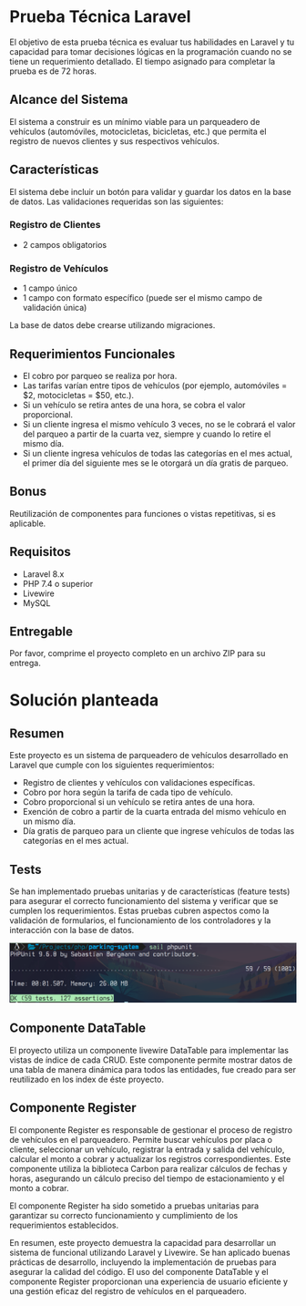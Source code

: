 # Prueba Técnica Laravel

El objetivo de esta prueba técnica es evaluar tus habilidades en Laravel y tu capacidad para tomar decisiones lógicas en la programación cuando no se tiene un requerimiento detallado. El tiempo asignado para completar la prueba es de 72 horas.

## Alcance del Sistema

El sistema a construir es un mínimo viable para un parqueadero de vehículos (automóviles, motocicletas, bicicletas, etc.) que permita el registro de nuevos clientes y sus respectivos vehículos.

## Características

El sistema debe incluir un botón para validar y guardar los datos en la base de datos. Las validaciones requeridas son las siguientes:

### Registro de Clientes

- 2 campos obligatorios

### Registro de Vehículos

- 1 campo único
- 1 campo con formato específico (puede ser el mismo campo de validación única)

La base de datos debe crearse utilizando migraciones.

## Requerimientos Funcionales

- El cobro por parqueo se realiza por hora.
- Las tarifas varían entre tipos de vehículos (por ejemplo, automóviles = $2, motocicletas = $50, etc.).
- Si un vehículo se retira antes de una hora, se cobra el valor proporcional.
- Si un cliente ingresa el mismo vehículo 3 veces, no se le cobrará el valor del parqueo a partir de la cuarta vez, siempre y cuando lo retire el mismo día.
- Si un cliente ingresa vehículos de todas las categorías en el mes actual, el primer día del siguiente mes se le otorgará un día gratis de parqueo.

## Bonus

Reutilización de componentes para funciones o vistas repetitivas, si es aplicable.

## Requisitos

- Laravel 8.x
- PHP 7.4 o superior
- Livewire
- MySQL

## Entregable

Por favor, comprime el proyecto completo en un archivo ZIP para su entrega.

# Solución planteada

## Resumen

Este proyecto es un sistema de parqueadero de vehículos desarrollado en Laravel que cumple con los siguientes requerimientos:

- Registro de clientes y vehículos con validaciones específicas.
- Cobro por hora según la tarifa de cada tipo de vehículo.
- Cobro proporcional si un vehículo se retira antes de una hora.
- Exención de cobro a partir de la cuarta entrada del mismo vehículo en un mismo día.
- Día gratis de parqueo para un cliente que ingrese vehículos de todas las categorías en el mes actual.

## Tests

Se han implementado pruebas unitarias y de características (feature tests) para asegurar el correcto funcionamiento del sistema y verificar que se cumplen los requerimientos. Estas pruebas cubren aspectos como la validación de formularios, el funcionamiento de los controladores y la interacción con la base de datos.

![Batería de Tests](/public/tdd.png)

## Componente DataTable

El proyecto utiliza un componente livewire DataTable para implementar las vistas de índice de cada CRUD. Este componente permite mostrar datos de una tabla de manera dinámica para todos las entidades, fue creado para ser reutilizado en los index de éste proyecto.

## Componente Register

El componente Register es responsable de gestionar el proceso de registro de vehículos en el parqueadero. Permite buscar vehículos por placa o cliente, seleccionar un vehículo, registrar la entrada y salida del vehículo, calcular el monto a cobrar y actualizar los registros correspondientes. Este componente utiliza la biblioteca Carbon para realizar cálculos de fechas y horas, asegurando un cálculo preciso del tiempo de estacionamiento y el monto a cobrar.

El componente Register ha sido sometido a pruebas unitarias para garantizar su correcto funcionamiento y cumplimiento de los requerimientos establecidos.

En resumen, este proyecto demuestra la capacidad para desarrollar un sistema de funcional utilizando Laravel y Livewire. Se han aplicado buenas prácticas de desarrollo, incluyendo la implementación de pruebas para asegurar la calidad del código. El uso del componente DataTable y el componente Register proporcionan una experiencia de usuario eficiente y una gestión eficaz del registro de vehículos en el parqueadero.
